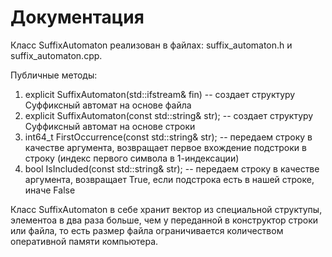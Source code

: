 # Документация

Класс SuffixAutomaton реализован в файлах: suffix_automaton.h и suffix_automaton.cpp.

Публичные методы:

1) explicit SuffixAutomaton(std::ifstream& fin) -- создает структуру Суффиксный автомат на основе файла
2) explicit SuffixAutomaton(const std::string& str); -- создает структуру Суффиксный автомат на основе строки
3) int64_t FirstOccurrence(const std::string& str); -- передаем строку в качестве аргумента, возвращает первое вхождение подстроки в строку (индекс первого символа в 1-индексации)
4) bool IsIncluded(const std::string& str); -- передаем строку в качестве аргумента, возвращает True, если подстрока есть в нашей строке, иначе False

Класс SuffixAutomaton в себе хранит вектор из специальной структупы, элементоа в два раза больше, чем у переданной в конструктор строки или файла, то есть размер файла ограничивается количеством оперативной памяти компьютера.
